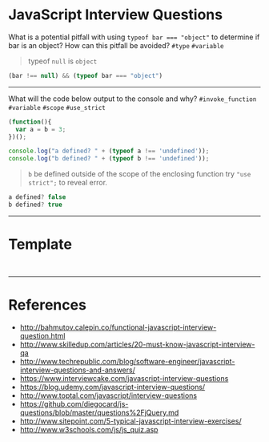 # JavaScript Interview Questions

What is a potential pitfall with using `typeof bar === "object"` to determine if bar is an object? How can this pitfall be avoided? `#type` `#variable`
> typeof `null` is `object`

```js
(bar !== null) && (typeof bar === "object")
```
- - -
What will the code below output to the console and why? `#invoke_function` `#variable` `#scope` `#use_strict`
```js
(function(){
  var a = b = 3;
})();

console.log("a defined? " + (typeof a !== 'undefined'));
console.log("b defined? " + (typeof b !== 'undefined'));
```
> `b` be defined outside of the scope of the enclosing function
> try `"use strict";` to reveal error.

```js
a defined? false
b defined? true
```

- - -

# Template

```js

```
> 

```js

```
- - -

# References
* http://bahmutov.calepin.co/functional-javascript-interview-question.html
* http://www.skilledup.com/articles/20-must-know-javascript-interview-qa
* http://www.techrepublic.com/blog/software-engineer/javascript-interview-questions-and-answers/
* https://www.interviewcake.com/javascript-interview-questions
* https://blog.udemy.com/javascript-interview-questions/
* http://www.toptal.com/javascript/interview-questions
* https://github.com/diegocard/js-questions/blob/master/questions%2FjQuery.md
* http://www.sitepoint.com/5-typical-javascript-interview-exercises/
* http://www.w3schools.com/js/js_quiz.asp

